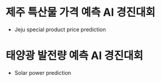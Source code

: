 # 제주 특산물 가격 예측 AI 경진대회
* Jeju special product price prediction

# 태양광 발전량 예측 AI 경진대회
* Solar power prediction
